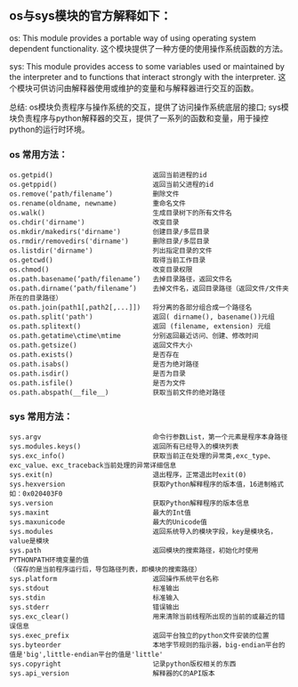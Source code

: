 ## os与sys模块的官方解释如下：

os: This module provides a portable way of using operating system dependent functionality.
    这个模块提供了一种方便的使用操作系统函数的方法。

sys: This module provides access to some variables used or maintained by the interpreter and to functions that interact strongly with the interpreter.
    这个模块可供访问由解释器使用或维护的变量和与解释器进行交互的函数。

总结:
        os模块负责程序与操作系统的交互，提供了访问操作系统底层的接口;
        sys模块负责程序与python解释器的交互，提供了一系列的函数和变量，用于操控python的运行时环境。



### os 常用方法：

```
os.getpid() 						返回当前进程的id
os.getppid() 						返回当前父进程的id
os.remove(‘path/filename’)          删除文件
os.rename(oldname, newname)         重命名文件
os.walk()                           生成目录树下的所有文件名
os.chdir('dirname')                 改变目录
os.mkdir/makedirs('dirname')        创建目录/多层目录
os.rmdir/removedirs('dirname')      删除目录/多层目录
os.listdir('dirname')               列出指定目录的文件
os.getcwd()                         取得当前工作目录
os.chmod()                          改变目录权限
os.path.basename(‘path/filename’)   去掉目录路径，返回文件名
os.path.dirname(‘path/filename’)    去掉文件名，返回目录路径（返回文件/文件夹所在的目录路径）
os.path.join(path1[,path2[,...]])   将分离的各部分组合成一个路径名
os.path.split('path')               返回( dirname(), basename())元组
os.path.splitext()                  返回 (filename, extension) 元组
os.path.getatime\ctime\mtime        分别返回最近访问、创建、修改时间
os.path.getsize()                   返回文件大小
os.path.exists()                    是否存在
os.path.isabs()                     是否为绝对路径
os.path.isdir()                     是否为目录
os.path.isfile()                    是否为文件
os.path.abspath(__file__)			获取当前文件的绝对路径
```

### sys 常用方法：

```
sys.argv                            命令行参数List，第一个元素是程序本身路径
sys.modules.keys()                  返回所有已经导入的模块列表
sys.exc_info()                      获取当前正在处理的异常类,exc_type、exc_value、exc_traceback当前处理的异常详细信息
sys.exit(n)                         退出程序，正常退出时exit(0)
sys.hexversion                      获取Python解释程序的版本值，16进制格式如：0x020403F0
sys.version                         获取Python解释程序的版本信息
sys.maxint                          最大的Int值
sys.maxunicode                      最大的Unicode值
sys.modules                         返回系统导入的模块字段，key是模块名，value是模块
sys.path                            返回模块的搜索路径，初始化时使用PYTHONPATH环境变量的值
（保存的是当前程序运行后，导包路径列表，即模块的搜索路径）
sys.platform                        返回操作系统平台名称
sys.stdout                          标准输出
sys.stdin                           标准输入
sys.stderr                          错误输出
sys.exc_clear()                     用来清除当前线程所出现的当前的或最近的错误信息
sys.exec_prefix                     返回平台独立的python文件安装的位置
sys.byteorder                       本地字节规则的指示器，big-endian平台的值是'big',little-endian平台的值是'little'
sys.copyright                       记录python版权相关的东西
sys.api_version                     解释器的C的API版本
```



